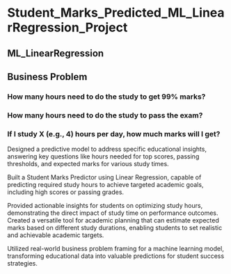 # Student_Marks_Predicted_ML_LinearRegression_Project
## ML_LinearRegression 
## Business Problem
### How many hours need to do the study to get 99% marks?
### How many hours need to do the study to pass the exam?
### If I study X (e.g., 4) hours per day, how much marks will I get?

Designed a predictive model to address specific educational insights, answering key questions like hours needed for top scores, passing thresholds, and expected marks for various study times.

Built a Student Marks Predictor using Linear Regression, capable of predicting required study hours to achieve targeted academic goals, including high scores or passing grades.

Provided actionable insights for students on optimizing study hours, demonstrating the direct impact of study time on performance outcomes.
Created a versatile tool for academic planning that can estimate expected marks based on different study durations, enabling students to set realistic and achievable academic targets.

Utilized real-world business problem framing for a machine learning model, transforming educational data into valuable predictions for student success strategies.
